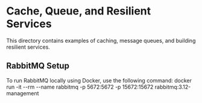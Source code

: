 # Cache, Queue, and Resilient Services

This directory contains examples of caching, message queues, and building resilient services.

## RabbitMQ Setup

To run RabbitMQ locally using Docker, use the following command:
docker run -it --rm --name rabbitmq -p 5672:5672 -p 15672:15672 rabbitmq:3.12-management

